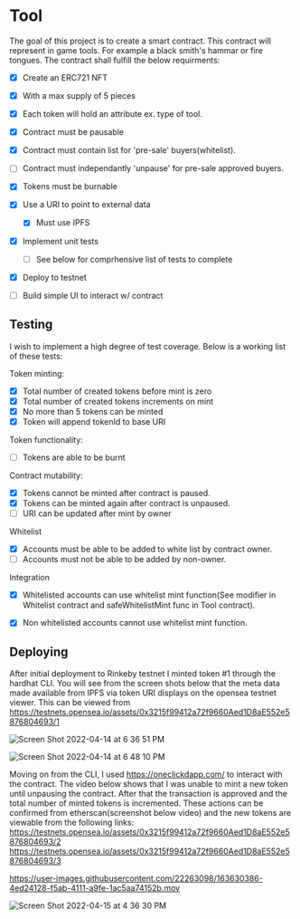 # Tool

The goal of this project is to create a smart contract. This contract will represent in game tools. For example a black smith's hammar or fire tongues. The contract shall fulfill the below requirments:

- [x] Create an ERC721 NFT
- [x] With a max supply of 5 pieces
- [x] Each token will hold an attribute ex. type of tool.
- [x] Contract must be pausable
- [x] Contract must contain list for 'pre-sale' buyers(whitelist).
- [ ] Contract must independantly 'unpause' for pre-sale approved buyers.
- [x] Tokens must be burnable
- [x] Use a URI to point to external data
  - [x] Must use IPFS
- [x] Implement unit tests
  - [ ] See below for comprhensive list of tests to complete
- [x] Deploy to testnet
- [ ] Build simple UI to interact w/ contract




## Testing

I wish to implement a high degree of test coverage. Below is a working list of these tests: 

Token minting: 
- [x] Total number of created tokens before mint is zero
- [x] Total number of created tokens increments on mint
- [x] No more than 5 tokens can be minted
- [x] Token will append tokenId to base URI

Token functionality:
- [ ] Tokens are able to be burnt

Contract mutability:
- [x] Tokens cannot be minted after contract is paused.
- [x] Tokens can be minted again after contract is unpaused.
- [ ] URI can be updated after mint by owner

Whitelist
- [x] Accounts must be able to be added to white list by contract owner.
- [ ] Accounts must not be able to be added by non-owner.

Integration
- [x] Whitelisted accounts can use whitelist mint function(See modifier in Whitelist contract and safeWhitelistMint func in Tool contract).
- [x] Non whitelisted accounts cannot use whitelist mint function.


## Deploying

After initial deployment to Rinkeby testnet I minted token #1 through the hardhat CLI. You will see from the screen shots below that the meta data made available from IPFS via token URI displays on the opensea testnet viewer. This can be viewed from https://testnets.opensea.io/assets/0x3215f99412a72f9660Aed1D8aE552e5876804693/1


![Screen Shot 2022-04-14 at 6 36 51 PM](https://user-images.githubusercontent.com/22263098/163490826-e689234f-66d9-494c-9f83-33c897dfb832.png)


![Screen Shot 2022-04-14 at 6 48 10 PM](https://user-images.githubusercontent.com/22263098/163490831-da73e3bf-cc29-4871-af34-490b71e92405.png)


Moving on from the CLI, I used https://oneclickdapp.com/ to interact with the contract. The video below shows that I was unable to mint a new token until unpausing the contract. After that the transaction is approved and the total number of minted tokens is incremented. These actions can be confirmed from etherscan(screenshot below video) and the new tokens are viewable from the following links:
https://testnets.opensea.io/assets/0x3215f99412a72f9660Aed1D8aE552e5876804693/2
https://testnets.opensea.io/assets/0x3215f99412a72f9660Aed1D8aE552e5876804693/3


https://user-images.githubusercontent.com/22263098/163630386-4ed24128-f5ab-4111-a9fe-1ac5aa74152b.mov


![Screen Shot 2022-04-15 at 4 36 30 PM](https://user-images.githubusercontent.com/22263098/163630390-845c875e-5d82-4171-8590-1c10c610d84d.png)





